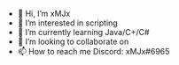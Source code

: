 - 👋 Hi, I’m xMJx
- 👀 I’m interested in scripting
- 🌱 I’m currently learning Java/C+/C#
- 💞️ I’m looking to collaborate on 
- 📫 How to reach me Discord: xMJx#6965

<!---
MJ-Development/MJ-Development is a ✨ special ✨ repository because its `README.md` (this file) appears on your GitHub profile.
You can click the Preview link to take a look at your changes.
--->
